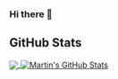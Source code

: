 ### Hi there 👋
<!--
**deytulsi18/deytulsi18** is a ✨ _special_ ✨ repository because its `README.md` (this file) appears on your GitHub profile.

![Tulsi"s Status](https://github-readme-stats.vercel.app/api?username=deytulsi18&show_icons=true&hide_border=true)
![Tulsi"s Status](https://github-readme-stats.vercel.app/api/top-langs/?username=deytulsi18&theme=vue&hide=css,html,Shell,Vim%20Script)

Here are some ideas to get you started:

- 🔭 I’m currently working on ...
- 🌱 I’m currently learning ...
- 👯 I’m looking to collaborate on ...
- 🤔 I’m looking for help with ...
- 💬 Ask me about ...
- 📫 How to reach me: ...
- 😄 Pronouns: ...
- ⚡ Fun fact: ...

![Tulsi"s Status](https://github-readme-stats.vercel.app/api?username=deytulsi18&show_icons=true&hide_border=true)
![Tulsi"s Status](https://github-readme-stats.vercel.app/api/top-langs/?username=deytulsi18&theme=vue&hide=css,html,Shell,Vim%20Script)

-->

## GitHub Stats

<a href="https://github.com/deytulsi18">
  <img align="center" src="https://github-readme-stats.vercel.app/api/top-langs/?username=deytulsi18&hide=html&title_color=00ff00&text_color=c9cacc&icon_color=2bbc8a&bg_color=1d1f21" />
</a>
<a href="https://github.com/deytulsi18">
  <img align="center" src="https://github-readme-stats.vercel.app/api?username=deytulsi18&show_icons=true&line_height=27&count_private=true&title_color=00ff00&text_color=c9cacc&icon_color=2bbc8a&bg_color=1d1f21" alt="Martin's GitHub Stats" />
</a>

